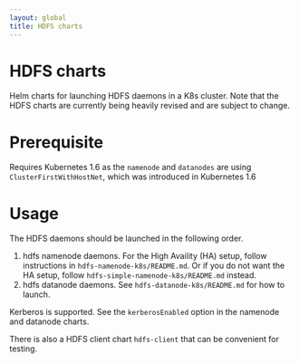 ```yaml
---
layout: global
title: HDFS charts
---
```


# HDFS charts
Helm charts for launching HDFS daemons in a K8s cluster. Note that the HDFS
charts are currently being heavily revised and are subject to change.

# Prerequisite

Requires Kubernetes 1.6 as the `namenode` and `datanodes` are using
`ClusterFirstWithHostNet`, which was introduced in Kubernetes 1.6

# Usage

The HDFS daemons should be launched in the following order.

  1. hdfs namenode daemons. For the High Availity (HA)
     setup, follow instructions in `hdfs-namenode-k8s/README.md`. Or if you do
     not want the HA setup, follow `hdfs-simple-namenode-k8s/README.md` instead.
  2. hdfs datanode daemons. See `hdfs-datanode-k8s/README.md`
     for how to launch.

Kerberos is supported. See the `kerberosEnabled` option in the namenode and
datanode charts.

There is also a HDFS client chart `hdfs-client` that can be convenient for
testing.
